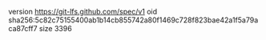 version https://git-lfs.github.com/spec/v1
oid sha256:5c82c75155400ab1b14cb855742a80f1469c728f823bae42a1f5a79aca87cff7
size 3396
